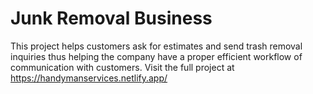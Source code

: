 # Junk Removal Business
This project helps customers ask for estimates and send trash removal inquiries thus helping the company have a proper efficient workflow of communication with customers.
Visit the full project at https://handymanservices.netlify.app/
